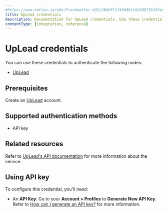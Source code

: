```yaml
---
#https://www.notion.so/n8n/Frontmatter-432c2b8dff1f43d4b1c8d20075510fe4
title: UpLead credentials
description: Documentation for UpLead credentials. Use these credentials to authenticate UpLead in n8n, a workflow automation platform.
contentType: [integration, reference]
---
```


# UpLead credentials

You can use these credentials to authenticate the following nodes:

- [UpLead](/integrations/builtin/app-nodes/n8n-nodes-base.uplead.md)

## Prerequisites

Create an [UpLead](https://uplead.com/) account.

## Supported authentication methods

- API key

## Related resources

Refer to [UpLead's API documentation](https://docs.uplead.com/#overview) for more information about the service.

## Using API key

To configure this credential, you'll need:

- An **API Key**: Go to your **Account > Profiles** to **Generate New API Key**. Refer to [How can I generate an API key?](https://support.uplead.com/en/articles/5621412-how-can-i-generate-an-api-key) for more information.

